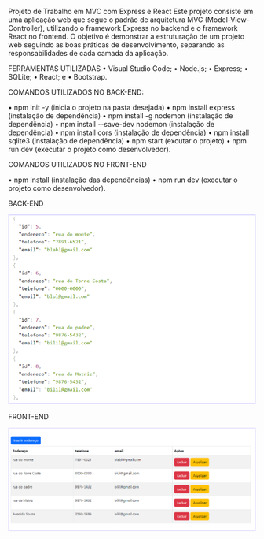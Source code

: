 Projeto de Trabalho em MVC com Express e React
Este projeto consiste em uma aplicação web que segue o padrão de arquitetura MVC (Model-View-Controller), utilizando o framework Express no backend e o framework React no frontend. O objetivo é demonstrar a estruturação de um projeto web seguindo as boas práticas de desenvolvimento, separando as responsabilidades de cada camada da aplicação.

FERRAMENTAS UTILIZADAS
• Visual Studio Code;
• Node.js;
• Express;
• SQLite;
• React; e
• Bootstrap.

 COMANDOS UTILIZADOS NO BACK-END:
 
• npm init -y (inicia o projeto na pasta desejada)
• npm install express (instalação de dependência)
• npm install -g nodemon (instalação de dependência)
• npm install --save-dev nodemon (instalação de dependência)
• npm install cors (instalação de dependência)
• npm install sqlite3 (instalação de dependência)
• npm start (excutar o projeto)
• npm run dev (executar o projeto como desenvolvedor).

COMANDOS UTILIZADOS NO FRONT-END

• npm install (instalação das dependências)
• npm run dev (executar o projeto como desenvolvedor).


BACK-END

![Screenshot](img/back.png)


FRONT-END

![Screenshot](img/frontvdd.png)
